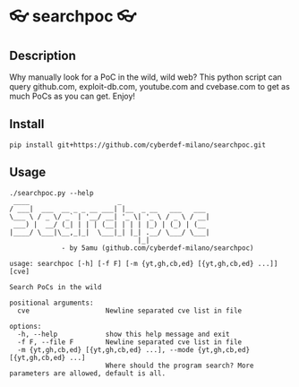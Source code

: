 # 👓 searchpoc 👓

## Description

Why manually look for a PoC in the wild, wild web? This python script can query github.com, exploit-db.com, youtube.com and cvebase.com to get as much PoCs as you can get. Enjoy!

## Install

```
pip install git+https://github.com/cyberdef-milano/searchpoc.git
```


## Usage

```
./searchpoc.py --help
 ____                      _                      
/ ___|  ___  __ _ _ __ ___| |__  _ __   ___   ___ 
\___ \ / _ \/ _` | '__/ __| '_ \| '_ \ / _ \ / __|
 ___) |  __/ (_| | | | (__| | | | |_) | (_) | (__ 
|____/ \___|\__,_|_|  \___|_| |_| .__/ \___/ \___|
                                |_| 
             - by 5amu (github.com/cyberdef-milano/searchpoc)

usage: searchpoc [-h] [-f F] [-m {yt,gh,cb,ed} [{yt,gh,cb,ed} ...]] [cve]

Search PoCs in the wild

positional arguments:
  cve                   Newline separated cve list in file

options:
  -h, --help            show this help message and exit
  -f F, --file F        Newline separated cve list in file
  -m {yt,gh,cb,ed} [{yt,gh,cb,ed} ...], --mode {yt,gh,cb,ed} [{yt,gh,cb,ed} ...]
                        Where should the program search? More parameters are allowed, default is all.
```
